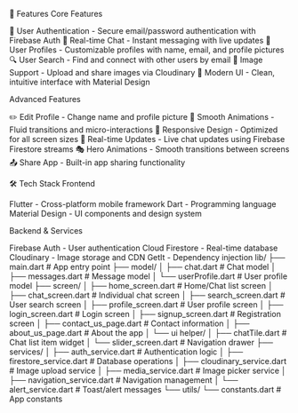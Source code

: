 📱 Features
Core Features

🔐 User Authentication - Secure email/password authentication with Firebase Auth
💬 Real-time Chat - Instant messaging with live updates
👤 User Profiles - Customizable profiles with name, email, and profile pictures
🔍 User Search - Find and connect with other users by email
📸 Image Support - Upload and share images via Cloudinary
🎨 Modern UI - Clean, intuitive interface with Material Design

Advanced Features

✏️ Edit Profile - Change name and profile picture
🌊 Smooth Animations - Fluid transitions and micro-interactions
📱 Responsive Design - Optimized for all screen sizes
🔔 Real-time Updates - Live chat updates using Firebase Firestore streams
🎭 Hero Animations - Smooth transitions between screens
📤 Share App - Built-in app sharing functionality

🛠️ Tech Stack
Frontend

Flutter - Cross-platform mobile framework
Dart - Programming language
Material Design - UI components and design system

Backend & Services

Firebase Auth - User authentication
Cloud Firestore - Real-time database
Cloudinary - Image storage and CDN
GetIt - Dependency injection
lib/
├── main.dart                          # App entry point
├── model/
│   ├── chat.dart                      # Chat model
│   ├── messages.dart                  # Message model
│   └── userProfile.dart               # User profile model
├── screen/
│   ├── home_screen.dart               # Home/Chat list screen
│   ├── chat_screen.dart               # Individual chat screen
│   ├── search_screen.dart             # User search screen
│   ├── profile_screen.dart            # User profile screen
│   ├── login_screen.dart              # Login screen
│   ├── signup_screen.dart             # Registration screen
│   ├── contact_us_page.dart           # Contact information
│   ├── about_us_page.dart             # About the app
│   └── ui helper/
│       ├── chatTile.dart              # Chat list item widget
│       └── slider_screen.dart         # Navigation drawer
├── services/
│   ├── auth_service.dart              # Authentication logic
│   ├── firestore_service.dart         # Database operations
│   ├── cloudinary_service.dart        # Image upload service
│   ├── media_service.dart             # Image picker service
│   ├── navigation_service.dart        # Navigation management
│   └── alert_service.dart             # Toast/alert messages
└── utils/
└── constants.dart                 # App constants